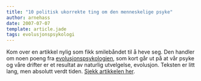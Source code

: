 ```yaml
---
title: "10 politisk ukorrekte ting om den menneskelige psyke"
author: arnehass
date: 2007-07-07
template: article.jade
tags: evolusjonspsykologi
---
```


<p>Kom over en artikkel nylig som fikk smilebåndet til å heve seg. Den handler om noen poeng fra <a href="http://en.wikipedia.org/wiki/Evolutionary_psychology">evolusjonspsykologien</a>, som kort går ut på at vår psyke og våre drifter er et resultat av naturlig utvelgelse, evolusjon. Teksten er litt lang, men absolutt verdt tiden. <a href="http://www.psychologytoday.com/articles/pto-20070622-000002.xml">Sjekk artikkelen her</a>.</p>
